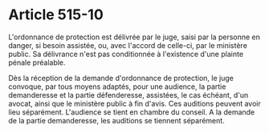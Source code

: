 # Article 515-10

<p>L'ordonnance de protection est délivrée par le juge, saisi par la personne en danger, si besoin assistée, ou, avec l'accord de celle-ci, par le ministère public. Sa délivrance n'est pas conditionnée à l'existence d'une plainte pénale préalable.</p><p>Dès la réception de la demande d'ordonnance de protection, le juge convoque, par tous moyens adaptés, pour une audience, la partie demanderesse et la partie défenderesse, assistées, le cas échéant, d'un avocat, ainsi que le ministère public à fin d'avis. Ces auditions peuvent avoir lieu séparément. L'audience se tient en chambre du conseil. A la demande de la partie demanderesse, les auditions se tiennent séparément.</p>